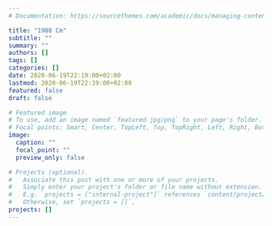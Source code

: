 ```yaml
---
# Documentation: https://sourcethemes.com/academic/docs/managing-content/

title: "1988 Cm"
subtitle: ""
summary: ""
authors: []
tags: []
categories: []
date: 2020-06-19T22:19:00+02:00
lastmod: 2020-06-19T22:19:00+02:00
featured: false
draft: false

# Featured image
# To use, add an image named `featured.jpg/png` to your page's folder.
# Focal points: Smart, Center, TopLeft, Top, TopRight, Left, Right, BottomLeft, Bottom, BottomRight.
image:
  caption: ""
  focal_point: ""
  preview_only: false

# Projects (optional).
#   Associate this post with one or more of your projects.
#   Simply enter your project's folder or file name without extension.
#   E.g. `projects = ["internal-project"]` references `content/project/deep-learning/index.md`.
#   Otherwise, set `projects = []`.
projects: []
---
```

